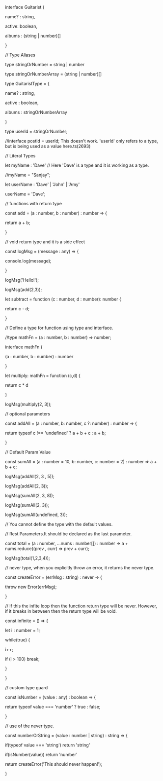 interface Guitarist {

name? : string,

active: boolean,

albums : (string | number)[]

}

  

// Type Aliases

type stringOrNumber = string | number

  

type stringOrNumberArray = (string | number)[]

  

type GuitaristType = {

name? : string,

active : boolean,

albums : stringOrNumberArray

}

  

type userId = stringOrNumber;

  

//interface postId = userId; This doesn't work. 'userId' only refers to a type, but is being used as a value here.ts(2693)

  

// Literal Types

let myName : 'Dave' // Here 'Dave' is a type and it is working as a type.

  

//myName = "Sanjay";

let userName : 'Dave' | 'John' | 'Amy'

userName = 'Dave';

  

// functions with return type

const add = (a : number, b : number) : number => {

return a + b;

}

  

// void return type and it is a side effect

const logMsg = (message : any) => {

console.log(message);

}

  

logMsg('Hello!');

logMsg(add(2,3));

  

let subtract = function (c : number, d : number): number {

return c - d;

}

  

// Define a type for function using type and interface.

  

//type mathFn = (a : number, b : number) => number;

interface mathFn {

(a : number, b : number) : number

}

  

let multiply: mathFn = function (c,d) {

return c * d

}

  

logMsg(multiply(2, 3));

  

// optional parameters

const addAll = (a : number, b: number, c ?: number) : number => {

return typeof c !== 'undefined' ? a + b + c : a + b;

}

  

// Default Param Value

const sumAll = (a : number = 10, b: number, c: number = 2) : number => a + b + c;

  

logMsg(addAll(2, 3 , 5));

logMsg(addAll(2, 3));

  

logMsg(sumAll(2, 3, 8));

logMsg(sumAll(2, 3));

  

logMsg(sumAll(undefined, 3));

  

// You cannot define the type with the default values.

  

// Rest Parameters.It should be declared as the last parameter.

const total = (a : number, ...nums : number[]) : number => a + nums.reduce((prev , curr) => prev + curr);

  

logMsg(total(1,2,3,4));

  

// never type, when you explicitly throw an error, it returns the never type.

const createError = (errMsg : string) : never => {

throw new Error(errMsg);

}

  

// If this the infite loop then the function return type will be never. However, if it breaks in between then the return type will be void.

const infinite = () => {

let i : number = 1;

while(true) {

i++;

if (i > 100) break;

}

}

  

// custom type guard

const isNumber = (value : any) : boolean => {

return typeof value === 'number' ? true : false;

}

  

// use of the never type.

const numberOrString = (value : number | string) : string => {

if(typeof value === 'string') return 'string'

if(isNumber(value)) return 'number'

return createError('This should never happen!');

}
